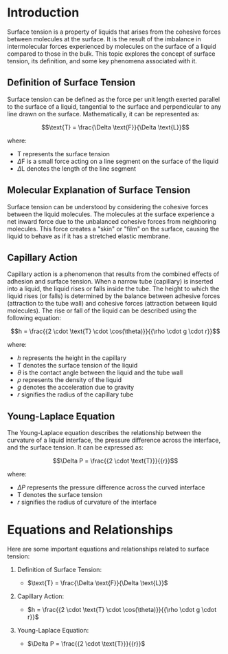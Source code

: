 
# Introduction
Surface tension is a property of liquids that arises from the cohesive forces between molecules at the surface. It is the result of the imbalance in intermolecular forces experienced by molecules on the surface of a liquid compared to those in the bulk. This topic explores the concept of surface tension, its definition, and some key phenomena associated with it.

## Definition of Surface Tension
Surface tension can be defined as the force per unit length exerted parallel to the surface of a liquid, tangential to the surface and perpendicular to any line drawn on the surface. Mathematically, it can be represented as:

$$\text{T} = \frac{\Delta \text{F}}{\Delta \text{L}}$$

where:
- $\text{T}$ represents the surface tension
- $\Delta \text{F}$ is a small force acting on a line segment on the surface of the liquid
- $\Delta \text{L}$ denotes the length of the line segment

## Molecular Explanation of Surface Tension
Surface tension can be understood by considering the cohesive forces between the liquid molecules. The molecules at the surface experience a net inward force due to the unbalanced cohesive forces from neighboring molecules. This force creates a "skin" or "film" on the surface, causing the liquid to behave as if it has a stretched elastic membrane.

## Capillary Action
Capillary action is a phenomenon that results from the combined effects of adhesion and surface tension. When a narrow tube (capillary) is inserted into a liquid, the liquid rises or falls inside the tube. The height to which the liquid rises (or falls) is determined by the balance between adhesive forces (attraction to the tube wall) and cohesive forces (attraction between liquid molecules). The rise or fall of the liquid can be described using the following equation:

$$h = \frac{{2 \cdot \text{T} \cdot \cos(\theta)}}{{\rho \cdot g \cdot r}}$$

where:
- $h$ represents the height in the capillary
- $\text{T}$ denotes the surface tension of the liquid
- $\theta$ is the contact angle between the liquid and the tube wall
- $\rho$ represents the density of the liquid
- $g$ denotes the acceleration due to gravity
- $r$ signifies the radius of the capillary tube

## Young-Laplace Equation
The Young-Laplace equation describes the relationship between the curvature of a liquid interface, the pressure difference across the interface, and the surface tension. It can be expressed as:

$$\Delta P = \frac{{2 \cdot \text{T}}}{{r}}$$

where:
- $\Delta P$ represents the pressure difference across the curved interface
- $\text{T}$ denotes the surface tension
- $r$ signifies the radius of curvature of the interface

# Equations and Relationships
Here are some important equations and relationships related to surface tension:

1. Definition of Surface Tension:
   - $\text{T} = \frac{\Delta \text{F}}{\Delta \text{L}}$

2. Capillary Action:
   - $h = \frac{{2 \cdot \text{T} \cdot \cos(\theta)}}{{\rho \cdot g \cdot r}}$

3. Young-Laplace Equation:
   - $\Delta P = \frac{{2 \cdot \text{T}}}{{r}}$
